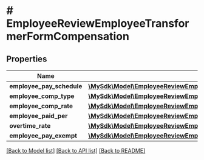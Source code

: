 # # EmployeeReviewEmployeeTransformerFormCompensation

## Properties

Name | Type | Description | Notes
------------ | ------------- | ------------- | -------------
**employee_pay_schedule** | [**\MySdk\Model\EmployeeReviewEmployeeTransformerFormCompensationEmployeePaySchedule**](EmployeeReviewEmployeeTransformerFormCompensationEmployeePaySchedule.md) |  | [optional]
**employee_comp_type** | [**\MySdk\Model\EmployeeReviewEmployeeTransformerFormCompensationEmployeeCompType**](EmployeeReviewEmployeeTransformerFormCompensationEmployeeCompType.md) |  | [optional]
**employee_comp_rate** | [**\MySdk\Model\EmployeeReviewEmployeeTransformerFormCompensationEmployeeCompRate**](EmployeeReviewEmployeeTransformerFormCompensationEmployeeCompRate.md) |  | [optional]
**employee_paid_per** | [**\MySdk\Model\EmployeeReviewEmployeeTransformerFormCompensationEmployeePaidPer**](EmployeeReviewEmployeeTransformerFormCompensationEmployeePaidPer.md) |  | [optional]
**overtime_rate** | [**\MySdk\Model\EmployeeReviewEmployeeTransformerFormCompensationOvertimeRate**](EmployeeReviewEmployeeTransformerFormCompensationOvertimeRate.md) |  | [optional]
**employee_pay_exempt** | [**\MySdk\Model\EmployeeReviewEmployeeTransformerFormCompensationEmployeePayExempt**](EmployeeReviewEmployeeTransformerFormCompensationEmployeePayExempt.md) |  | [optional]

[[Back to Model list]](../../README.md#models) [[Back to API list]](../../README.md#endpoints) [[Back to README]](../../README.md)

